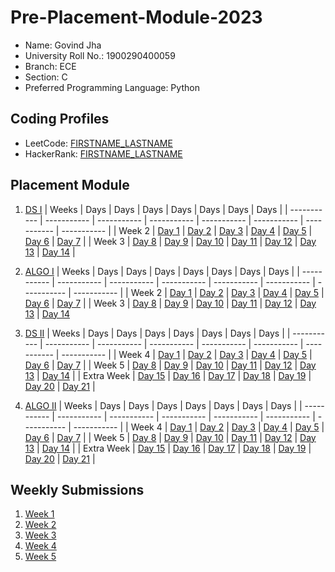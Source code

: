 # Pre-Placement-Module-2023

- Name: Govind Jha
- University Roll No.: 1900290400059
- Branch: ECE   
- Section: C
- Preferred Programming Language: Python

## Coding Profiles
- LeetCode: [FIRSTNAME_LASTNAME](https://leetcode.com/govind2000/)
- HackerRank: [FIRSTNAME_LASTNAME](https://www.hackerrank.com/govindjha576)

## Placement Module
1. [DS I](https://github.com/govind2000-maker/Pre-Placement-Module-2023/tree/main/DS%20I)
    | Weeks | Days | Days | Days | Days | Days | Days | Days |
    | ----------- | ----------- | ----------- | ----------- | ----------- | ----------- | ----------- | ----------- | 
    | Week 2 | [Day 1](https://github.com/govind2000-maker/Pre-Placement-Module-2023/tree/main/DS%20I/Day%201) | [Day 2](https://github.com/govind2000-maker/Pre-Placement-Module-2023/tree/main/DS%20I/Day%202) | [Day 3](https://github.com/govind2000-maker/Pre-Placement-Module-2023/tree/main/DS%20I/Day%203) | [Day 4](https://github.com/govind2000-maker/Pre-Placement-Module-2023/tree/main/DS%20I/Day%204) | [Day 5](https://github.com/govind2000-maker/Pre-Placement-Module-2023/tree/main/DS%20I/Day%205) | [Day 6](https://github.com/govind2000-maker/Pre-Placement-Module-2023/tree/main/DS%20I/Day%206) | [Day 7](https://github.com/govind2000-maker/Pre-Placement-Module-2023/tree/main/DS%20I/Day%207) |
    | Week 3 | [Day 8](https://github.com/govind2000-maker/Pre-Placement-Module-2023/tree/main/DS%20I/Day%208) | [Day 9](https://github.com/govind2000-maker/Pre-Placement-Module-2023/tree/main/DS%20I/Day%209) | [Day 10](https://github.com/govind2000-maker/Pre-Placement-Module-2023/tree/main/DS%20I/Day%2010) | [Day 11](https://github.com/govind2000-maker/Pre-Placement-Module-2023/tree/main/DS%20I/Day%2011) | [Day 12](https://github.com/govind2000-maker/Pre-Placement-Module-2023/tree/main/DS%20I/Day%2012) | [Day 13](https://github.com/govind2000-maker/Pre-Placement-Module-2023/tree/main/DS%20I/Day%2013) | [Day 14](https://github.com/govind2000-maker/Pre-Placement-Module-2023/tree/main/DS%20I/Day%2014) |
    
2. [ALGO I](https://github.com/govind2000-maker/Pre-Placement-Module-2023/tree/main/ALGO%20I)
    | Weeks | Days | Days | Days | Days | Days | Days | Days |
    | ----------- | ----------- | ----------- | ----------- | ----------- | ----------- | ----------- | ----------- |
    | Week 2 | [Day 1](https://github.com/govind2000-maker/Pre-Placement-Module-2023/tree/main/ALGO%20I/Day%201) | [Day 2](https://github.com/govind2000-maker/Pre-Placement-Module-2023/tree/main/ALGO%20I/Day%202) | [Day 3](https://github.com/govind2000-maker/Pre-Placement-Module-2023/tree/main/ALGO%20I/Day%203) | [Day 4](https://github.com/govind2000-maker/Pre-Placement-Module-2023/tree/main/ALGO%20I/Day%204) | [Day 5](https://github.com/govind2000-maker/Pre-Placement-Module-2023/tree/main/ALGO%20I/Day%205) | [Day 6](https://github.com/govind2000-maker/Pre-Placement-Module-2023/tree/main/ALGO%20I/Day%206) | [Day 7](https://github.com/govind2000-maker/Pre-Placement-Module-2023/tree/main/ALGO%20I/Day%207) |
    | Week 3 | [Day 8](https://github.com/govind2000-maker/Pre-Placement-Module-2023/tree/main/ALGO%20I/Day%208) | [Day 9](https://github.com/govind2000-maker/Pre-Placement-Module-2023/tree/main/ALGO%20I/Day%209) | [Day 10](https://github.com/govind2000-maker/Pre-Placement-Module-2023/tree/main/ALGO%20I/Day%2010) | [Day 11](https://github.com/govind2000-maker/Pre-Placement-Module-2023/tree/main/ALGO%20I/Day%2011) | [Day 12](https://github.com/govind2000-maker/Pre-Placement-Module-2023/tree/main/ALGO%20I/Day%2012) | [Day 13](https://github.com/govind2000-maker/Pre-Placement-Module-2023/tree/main/ALGO%20I/Day%2013) | [Day 14](https://github.com/govind2000-maker/Pre-Placement-Module-2023/tree/main/ALGO%20I/Day%2014)  
    
3. [DS II](https://github.com/govind2000-maker/Pre-Placement-Module-2023/tree/main/DS%20II)
    | Weeks | Days | Days | Days | Days | Days | Days | Days |
    | ----------- | ----------- | ----------- | ----------- | ----------- | ----------- | ----------- | ----------- |
    | Week 4 | [Day 1](https://github.com/govind2000-maker/Pre-Placement-Module-2023/tree/main/DS%20II/Day%201) | [Day 2](https://github.com/govind2000-maker/Pre-Placement-Module-2023/tree/main/DS%20II/Day%202) | [Day 3](https://github.com/govind2000-maker/Pre-Placement-Module-2023/tree/main/DS%20II/Day%203) | [Day 4](https://github.com/govind2000-maker/Pre-Placement-Module-2023/tree/main/DS%20II/Day%204) | [Day 5](https://github.com/govind2000-maker/Pre-Placement-Module-2023/tree/main/DS%20II/Day%205) | [Day 6](https://github.com/govind2000-maker/Pre-Placement-Module-2023/tree/main/DS%20II/Day%206) | [Day 7](https://github.com/govind2000-maker/Pre-Placement-Module-2023/tree/main/DS%20II/Day%207) | 
    | Week 5 | [Day 8](https://github.com/govind2000-maker/Pre-Placement-Module-2023/tree/main/DS%20II/Day%208) | [Day 9](https://github.com/govind2000-maker/Pre-Placement-Module-2023/tree/main/DS%20II/Day%209) | [Day 10](https://github.com/govind2000-maker/Pre-Placement-Module-2023/tree/main/DS%20II/Day%2010) | [Day 11](https://github.com/govind2000-maker/Pre-Placement-Module-2023/tree/main/DS%20II/Day%2011) | [Day 12](https://github.com/govind2000-maker/Pre-Placement-Module-2023/tree/main/DS%20II/Day%2012) | [Day 13](https://github.com/govind2000-maker/Pre-Placement-Module-2023/tree/main/DS%20II/Day%2013) | [Day 14](https://github.com/govind2000-maker/Pre-Placement-Module-2023/tree/main/DS%20II/Day%2014) |
    | Extra Week | [Day 15](https://github.com/govind2000-maker/Pre-Placement-Module-2023/tree/main/DS%20II/Day%2015) | [Day 16](https://github.com/govind2000-maker/Pre-Placement-Module-2023/tree/main/DS%20II/Day%2016) | [Day 17](https://github.com/govind2000-maker/Pre-Placement-Module-2023/tree/main/DS%20II/Day%2017) | [Day 18](https://github.com/govind2000-maker/Pre-Placement-Module-2023/tree/main/DS%20II/Day%2018) | [Day 19](https://github.com/govind2000-maker/Pre-Placement-Module-2023/tree/main/DS%20II/Day%2019) | [Day 20](https://github.com/govind2000-maker/Pre-Placement-Module-2023/tree/main/DS%20II/Day%2020) | [Day 21](https://github.com/govind2000-maker/Pre-Placement-Module-2023/tree/main/DS%20II/Day%2021) |
    
4. [ALGO II](https://github.com/govind2000-maker/Pre-Placement-Module-2023/tree/main/ALGO%20II)
    | Weeks | Days | Days | Days | Days | Days | Days | Days |
    | ----------- | ----------- | ----------- | ----------- | ----------- | ----------- | ----------- | ----------- |
    | Week 4 | [Day 1](https://github.com/govind2000-maker/Pre-Placement-Module-2023/tree/main/ALGO%20II/Day%201) | [Day 2](https://github.com/govind2000-maker/Pre-Placement-Module-2023/tree/main/ALGO%20II/Day%202) | [Day 3](https://github.com/govind2000-maker/Pre-Placement-Module-2023/tree/main/ALGO%20II/Day%203) | [Day 4](https://github.com/govind2000-maker/Pre-Placement-Module-2023/tree/main/ALGO%20II/Day%204) | [Day 5](https://github.com/govind2000-maker/Pre-Placement-Module-2023/tree/main/ALGO%20II/Day%205) | [Day 6](https://github.com/govind2000-maker/Pre-Placement-Module-2023/tree/main/ALGO%20II/Day%206) | [Day 7](https://github.com/govind2000-maker/Pre-Placement-Module-2023/tree/main/ALGO%20II/Day%207) |
    | Week 5 | [Day 8](https://github.com/govind2000-maker/Pre-Placement-Module-2023/tree/main/ALGO%20II/Day%208) | [Day 9](https://github.com/govind2000-maker/Pre-Placement-Module-2023/tree/main/ALGO%20II/Day%209) | [Day 10](https://github.com/govind2000-maker/Pre-Placement-Module-2023/tree/main/ALGO%20II/Day%2010) | [Day 11](https://github.com/govind2000-maker/Pre-Placement-Module-2023/tree/main/ALGO%20II/Day%2011) | [Day 12](https://github.com/govind2000-maker/Pre-Placement-Module-2023/tree/main/ALGO%20II/Day%2012) | [Day 13](https://github.com/govind2000-maker/Pre-Placement-Module-2023/tree/main/ALGO%20II/Day%2013) | [Day 14](https://github.com/govind2000-maker/Pre-Placement-Module-2023/tree/main/ALGO%20II/Day%2014) |
    | Extra Week | [Day 15](https://github.com/govind2000-maker/Pre-Placement-Module-2023/tree/main/ALGO%20II/Day%2015) | [Day 16](https://github.com/govind2000-maker/Pre-Placement-Module-2023/tree/main/ALGO%20II/Day%2016) | [Day 17](https://github.com/govind2000-maker/Pre-Placement-Module-2023/tree/main/ALGO%20II/Day%2017) | [Day 18](https://github.com/govind2000-maker/Pre-Placement-Module-2023/tree/main/ALGO%20II/Day%2018) | [Day 19](https://github.com/govind2000-maker/Pre-Placement-Module-2023/tree/main/ALGO%20II/Day%2019) | [Day 20](https://github.com/govind2000-maker/Pre-Placement-Module-2023/tree/main/ALGO%20II/Day%2020) | [Day 21](https://github.com/govind2000-maker/Pre-Placement-Module-2023/tree/main/ALGO%20II/Day%2021) |

## Weekly Submissions
1. [Week 1](https://github.com/govind2000-maker/Pre-Placement-Module-2023/tree/main/Weekly%20Submissions/Week%201)
2. [Week 2](https://github.com/govind2000-maker/Pre-Placement-Module-2023/tree/main/Weekly%20Submissions/Week%202)
3. [Week 3](https://github.com/govind2000-maker/Pre-Placement-Module-2023/tree/main/Weekly%20Submissions/Week%203)
4. [Week 4](https://github.com/govind2000-maker/Pre-Placement-Module-2023/tree/main/Weekly%20Submissions/Week%204)
5. [Week 5](https://github.com/govind2000-maker/Pre-Placement-Module-2023/tree/main/Weekly%20Submissions/Week%205)
